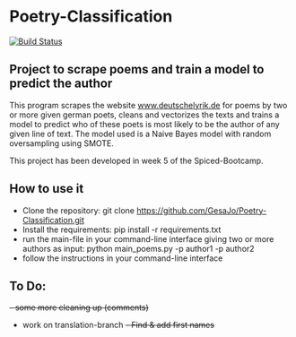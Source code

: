 # Poetry-Classification
[![Build Status](https://travis-ci.com/GesaJo/Poetry-Classification.svg?branch=master)](https://travis-ci.com/GesaJo/Poetry-Classification)

## Project to scrape poems and train a model to predict the author
This program scrapes the website www.deutschelyrik.de for poems by two or more given german poets, cleans and vectorizes the texts and trains a model to predict who of these poets is most likely to be the author of any given line of text.
The model used is a Naive Bayes model with random oversampling using SMOTE.

This project has been developed in week 5 of the Spiced-Bootcamp.

## How to use it
- Clone the repository: git clone https://github.com/GesaJo/Poetry-Classification.git
- Install the requirements: pip install -r requirements.txt
- run the main-file in your command-line interface giving two or more authors as input: python main_poems.py -p author1 -p author2
- follow the instructions in your command-line interface

## To Do:
<s>- some more cleaning up (comments)</s>
- work on translation-branch
<s>- Find & add first names</s>
